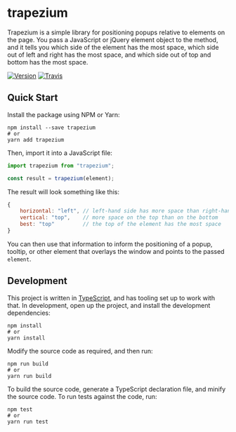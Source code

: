 trapezium
===

Trapezium is a simple library for positioning popups relative to elements on the page. You pass a JavaScript or jQuery element object to the method, and it tells you which side of the element has the most space, which side out of left and right has the most space, and which side out of top and bottom has the most space.

[![Version][npm-image]][npm-url] [![Travis][travis-ci-image]][travis-ci-url]

Quick Start
---

Install the package using NPM or Yarn:

```shell
npm install --save trapezium
# or
yarn add trapezium
```

Then, import it into a JavaScript file:

```js
import trapezium from "trapezium";

const result = trapezium(element);
```

The result will look something like this:

```js
{
    horizontal: "left", // left-hand side has more space than right-hand side
    vertical: "top",    // more space on the top than on the bottom
    best: "top"         // the top of the element has the most space
}
```

You can then use that information to inform the positioning of a popup, tooltip, or other element that overlays the window and points to the passed `element`.

Development
---

This project is written in [TypeScript][typescript-url], and has tooling set up to work with that. In development, open up the project, and install the development dependencies:

```shell
npm install
# or
yarn install
```

Modify the source code as required, and then run:

```shell
npm run build
# or
yarn run build
```

To build the source code, generate a TypeScript declaration file, and minify the source code. To run tests against the code, run:

```shell
npm test
# or
yarn run test
```

[npm-image]: https://img.shields.io/npm/v/trapezium.svg?style=flat-square
[npm-url]: https://www.npmjs.com/package/trapezium

[travis-ci-image]: https://img.shields.io/travis/Josh-ES/trapezium.svg?style=flat-square
[travis-ci-url]: https://travis-ci.org/Josh-ES/trapezium

[typescript-url]: http://www.typescriptlang.org/